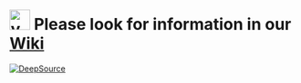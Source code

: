 # <img height="36" alt="valiot/scheduler" src="https://user-images.githubusercontent.com/18579439/97337099-759d8680-1845-11eb-9a60-2ed270964f28.png"> Please look for information in our [Wiki](https://google.com)

[![DeepSource](https://deepsource.io/gh/valiot/scheduler.svg/?label=active+issues&show_trend=true&token=1lpDEF1SspnzUhBNjQbS1N2p)](https://deepsource.io/gh/valiot/scheduler/?ref=repository-badge)

